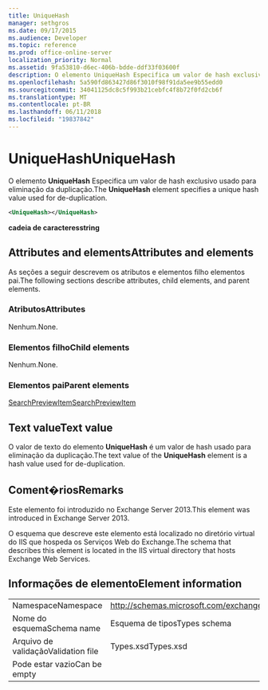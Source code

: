```yaml
---
title: UniqueHash
manager: sethgros
ms.date: 09/17/2015
ms.audience: Developer
ms.topic: reference
ms.prod: office-online-server
localization_priority: Normal
ms.assetid: 9fa53810-d6ec-406b-bdde-ddf33f03600f
description: O elemento UniqueHash Especifica um valor de hash exclusivo usado para eliminação da duplicação.
ms.openlocfilehash: 5a590fd863427d86f3010f98f91da5ee9b55edd0
ms.sourcegitcommit: 34041125dc8c5f993b21cebfc4f8b72f0fd2cb6f
ms.translationtype: MT
ms.contentlocale: pt-BR
ms.lasthandoff: 06/11/2018
ms.locfileid: "19837842"
---
```

# <a name="uniquehash"></a><span data-ttu-id="9e791-103">UniqueHash</span><span class="sxs-lookup"><span data-stu-id="9e791-103">UniqueHash</span></span>

<span data-ttu-id="9e791-104">O elemento **UniqueHash** Especifica um valor de hash exclusivo usado para eliminação da duplicação.</span><span class="sxs-lookup"><span data-stu-id="9e791-104">The **UniqueHash** element specifies a unique hash value used for de-duplication.</span></span> 
  
```XML
<UniqueHash></UniqueHash>
```

 <span data-ttu-id="9e791-105">**cadeia de caracteres**</span><span class="sxs-lookup"><span data-stu-id="9e791-105">**string**</span></span>
## <a name="attributes-and-elements"></a><span data-ttu-id="9e791-106">Attributes and elements</span><span class="sxs-lookup"><span data-stu-id="9e791-106">Attributes and elements</span></span>

<span data-ttu-id="9e791-107">As seções a seguir descrevem os atributos e elementos filho elementos pai.</span><span class="sxs-lookup"><span data-stu-id="9e791-107">The following sections describe attributes, child elements, and parent elements.</span></span>
  
### <a name="attributes"></a><span data-ttu-id="9e791-108">Atributos</span><span class="sxs-lookup"><span data-stu-id="9e791-108">Attributes</span></span>

<span data-ttu-id="9e791-109">Nenhum.</span><span class="sxs-lookup"><span data-stu-id="9e791-109">None.</span></span>
  
### <a name="child-elements"></a><span data-ttu-id="9e791-110">Elementos filho</span><span class="sxs-lookup"><span data-stu-id="9e791-110">Child elements</span></span>

<span data-ttu-id="9e791-111">Nenhum.</span><span class="sxs-lookup"><span data-stu-id="9e791-111">None.</span></span>
  
### <a name="parent-elements"></a><span data-ttu-id="9e791-112">Elementos pai</span><span class="sxs-lookup"><span data-stu-id="9e791-112">Parent elements</span></span>

[<span data-ttu-id="9e791-113">SearchPreviewItem</span><span class="sxs-lookup"><span data-stu-id="9e791-113">SearchPreviewItem</span></span>](searchpreviewitem.md)
  
## <a name="text-value"></a><span data-ttu-id="9e791-114">Text value</span><span class="sxs-lookup"><span data-stu-id="9e791-114">Text value</span></span>

<span data-ttu-id="9e791-115">O valor de texto do elemento **UniqueHash** é um valor de hash usado para eliminação da duplicação.</span><span class="sxs-lookup"><span data-stu-id="9e791-115">The text value of the **UniqueHash** element is a hash value used for de-duplication.</span></span> 
  
## <a name="remarks"></a><span data-ttu-id="9e791-116">Coment�rios</span><span class="sxs-lookup"><span data-stu-id="9e791-116">Remarks</span></span>

<span data-ttu-id="9e791-117">Este elemento foi introduzido no Exchange Server 2013.</span><span class="sxs-lookup"><span data-stu-id="9e791-117">This element was introduced in Exchange Server 2013.</span></span>
  
<span data-ttu-id="9e791-118">O esquema que descreve este elemento está localizado no diretório virtual do IIS que hospeda os Serviços Web do Exchange.</span><span class="sxs-lookup"><span data-stu-id="9e791-118">The schema that describes this element is located in the IIS virtual directory that hosts Exchange Web Services.</span></span>
  
## <a name="element-information"></a><span data-ttu-id="9e791-119">Informações de elemento</span><span class="sxs-lookup"><span data-stu-id="9e791-119">Element information</span></span>

|||
|:-----|:-----|
|<span data-ttu-id="9e791-120">Namespace</span><span class="sxs-lookup"><span data-stu-id="9e791-120">Namespace</span></span>  <br/> |http://schemas.microsoft.com/exchange/services/2006/types  <br/> |
|<span data-ttu-id="9e791-121">Nome do esquema</span><span class="sxs-lookup"><span data-stu-id="9e791-121">Schema name</span></span>  <br/> |<span data-ttu-id="9e791-122">Esquema de tipos</span><span class="sxs-lookup"><span data-stu-id="9e791-122">Types schema</span></span>  <br/> |
|<span data-ttu-id="9e791-123">Arquivo de validação</span><span class="sxs-lookup"><span data-stu-id="9e791-123">Validation file</span></span>  <br/> |<span data-ttu-id="9e791-124">Types.xsd</span><span class="sxs-lookup"><span data-stu-id="9e791-124">Types.xsd</span></span>  <br/> |
|<span data-ttu-id="9e791-125">Pode estar vazio</span><span class="sxs-lookup"><span data-stu-id="9e791-125">Can be empty</span></span>  <br/> ||
   

